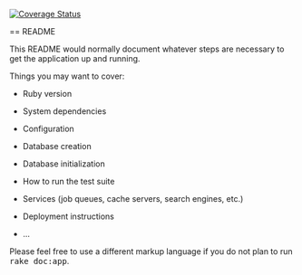 [![Coverage Status](https://coveralls.io/repos/github/BitOfUniverse/TOKStreamer/badge.svg?branch=master)](https://coveralls.io/github/BitOfUniverse/TOKStreamer?branch=master)

== README

This README would normally document whatever steps are necessary to get the
application up and running.

Things you may want to cover:

* Ruby version

* System dependencies

* Configuration

* Database creation

* Database initialization

* How to run the test suite

* Services (job queues, cache servers, search engines, etc.)

* Deployment instructions

* ...


Please feel free to use a different markup language if you do not plan to run
<tt>rake doc:app</tt>.
